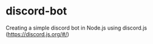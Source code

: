 # discord-bot
Creating a simple discord bot in Node.js using discord.js (https://discord.js.org/#/)
